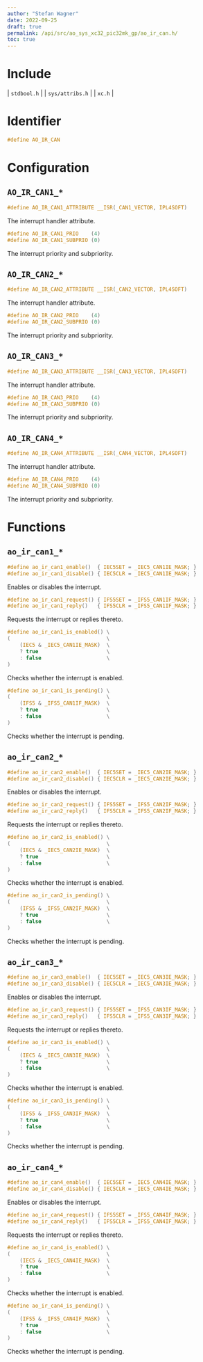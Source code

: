 ```yaml
---
author: "Stefan Wagner"
date: 2022-09-25
draft: true
permalink: /api/src/ao_sys_xc32_pic32mk_gp/ao_ir_can.h/
toc: true
---
```


# Include

| `stdbool.h` |
| `sys/attribs.h` |
| `xc.h` |

# Identifier

```c
#define AO_IR_CAN
```

# Configuration

## `AO_IR_CAN1_*`

```c
#define AO_IR_CAN1_ATTRIBUTE __ISR(_CAN1_VECTOR, IPL4SOFT)
```

The interrupt handler attribute.

```c
#define AO_IR_CAN1_PRIO    (4)
#define AO_IR_CAN1_SUBPRIO (0)
```

The interrupt priority and subpriority.

## `AO_IR_CAN2_*`

```c
#define AO_IR_CAN2_ATTRIBUTE __ISR(_CAN2_VECTOR, IPL4SOFT)
```

The interrupt handler attribute.

```c
#define AO_IR_CAN2_PRIO    (4)
#define AO_IR_CAN2_SUBPRIO (0)
```

The interrupt priority and subpriority.

## `AO_IR_CAN3_*`

```c
#define AO_IR_CAN3_ATTRIBUTE __ISR(_CAN3_VECTOR, IPL4SOFT)
```

The interrupt handler attribute.

```c
#define AO_IR_CAN3_PRIO    (4)
#define AO_IR_CAN3_SUBPRIO (0)
```

The interrupt priority and subpriority.

## `AO_IR_CAN4_*`

```c
#define AO_IR_CAN4_ATTRIBUTE __ISR(_CAN4_VECTOR, IPL4SOFT)
```

The interrupt handler attribute.

```c
#define AO_IR_CAN4_PRIO    (4)
#define AO_IR_CAN4_SUBPRIO (0)
```

The interrupt priority and subpriority.

# Functions

## `ao_ir_can1_*`

```c
#define ao_ir_can1_enable()  { IEC5SET = _IEC5_CAN1IE_MASK; }
#define ao_ir_can1_disable() { IEC5CLR = _IEC5_CAN1IE_MASK; }
```

Enables or disables the interrupt.

```c
#define ao_ir_can1_request() { IFS5SET = _IFS5_CAN1IF_MASK; }
#define ao_ir_can1_reply()   { IFS5CLR = _IFS5_CAN1IF_MASK; }
```

Requests the interrupt or replies thereto.

```c
#define ao_ir_can1_is_enabled() \
(                               \
    (IEC5 & _IEC5_CAN1IE_MASK)  \
    ? true                      \
    : false                     \
)
```

Checks whether the interrupt is enabled.

```c
#define ao_ir_can1_is_pending() \
(                               \
    (IFS5 & _IFS5_CAN1IF_MASK)  \
    ? true                      \
    : false                     \
)
```

Checks whether the interrupt is pending.

## `ao_ir_can2_*`

```c
#define ao_ir_can2_enable()  { IEC5SET = _IEC5_CAN2IE_MASK; }
#define ao_ir_can2_disable() { IEC5CLR = _IEC5_CAN2IE_MASK; }
```

Enables or disables the interrupt.

```c
#define ao_ir_can2_request() { IFS5SET = _IFS5_CAN2IF_MASK; }
#define ao_ir_can2_reply()   { IFS5CLR = _IFS5_CAN2IF_MASK; }
```

Requests the interrupt or replies thereto.

```c
#define ao_ir_can2_is_enabled() \
(                               \
    (IEC5 & _IEC5_CAN2IE_MASK)  \
    ? true                      \
    : false                     \
)
```

Checks whether the interrupt is enabled.

```c
#define ao_ir_can2_is_pending() \
(                               \
    (IFS5 & _IFS5_CAN2IF_MASK)  \
    ? true                      \
    : false                     \
)
```

Checks whether the interrupt is pending.

## `ao_ir_can3_*`

```c
#define ao_ir_can3_enable()  { IEC5SET = _IEC5_CAN3IE_MASK; }
#define ao_ir_can3_disable() { IEC5CLR = _IEC5_CAN3IE_MASK; }
```

Enables or disables the interrupt.

```c
#define ao_ir_can3_request() { IFS5SET = _IFS5_CAN3IF_MASK; }
#define ao_ir_can3_reply()   { IFS5CLR = _IFS5_CAN3IF_MASK; }
```

Requests the interrupt or replies thereto.

```c
#define ao_ir_can3_is_enabled() \
(                               \
    (IEC5 & _IEC5_CAN3IE_MASK)  \
    ? true                      \
    : false                     \
)
```

Checks whether the interrupt is enabled.

```c
#define ao_ir_can3_is_pending() \
(                               \
    (IFS5 & _IFS5_CAN3IF_MASK)  \
    ? true                      \
    : false                     \
)
```

Checks whether the interrupt is pending.

## `ao_ir_can4_*`

```c
#define ao_ir_can4_enable()  { IEC5SET = _IEC5_CAN4IE_MASK; }
#define ao_ir_can4_disable() { IEC5CLR = _IEC5_CAN4IE_MASK; }
```

Enables or disables the interrupt.

```c
#define ao_ir_can4_request() { IFS5SET = _IFS5_CAN4IF_MASK; }
#define ao_ir_can4_reply()   { IFS5CLR = _IFS5_CAN4IF_MASK; }
```

Requests the interrupt or replies thereto.

```c
#define ao_ir_can4_is_enabled() \
(                               \
    (IEC5 & _IEC5_CAN4IE_MASK)  \
    ? true                      \
    : false                     \
)
```

Checks whether the interrupt is enabled.

```c
#define ao_ir_can4_is_pending() \
(                               \
    (IFS5 & _IFS5_CAN4IF_MASK)  \
    ? true                      \
    : false                     \
)
```

Checks whether the interrupt is pending.

